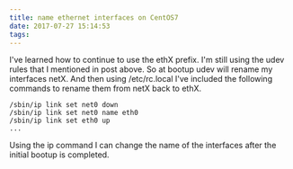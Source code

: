```yaml
---
title: name ethernet interfaces on CentOS7
date: 2017-07-27 15:14:53
tags:
---
```

I've learned how to continue to use the ethX prefix. I'm still using the udev rules that I mentioned in post above. So at bootup udev will rename my interfaces netX. And then using /etc/rc.local I've included the following commands to rename them from netX back to ethX.

```
/sbin/ip link set net0 down
/sbin/ip link set net0 name eth0
/sbin/ip link set eth0 up
...
```

Using the ip command I can change the name of the interfaces after the initial bootup is completed.
